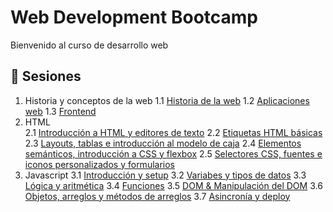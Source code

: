 # Web Development Bootcamp

Bienvenido al curso de desarrollo web

## :bookmark_tabs: Sesiones
1. Historia y conceptos de la web
    1.1 [Historia de la web](pre-curso/modulo_1/sesion_1.1)
    1.2 [Aplicaciones web](pre-curso/modulo_1/sesion_1.2)
    1.3 [Frontend](pre-curso/modulo_1/sesion_1.3)
2. HTML  
    2.1 [Introducción a HTML y editores de texto](pre-curso/modulo_2/sesion_2.1.1)
    2.2 [Etiquetas HTML básicas](pre-curso/modulo_2/sesion_2.1.2)
    2.3 [Layouts, tablas e introducción al modelo de caja](pre-curso/modulo_2/sesion_2.1.3)
    2.4 [Elementos semánticos, introducción a CSS y flexbox](pre-curso/modulo_2/sesion_2.1.4)
    2.5 [Selectores CSS, fuentes e iconos personalizados y formularios](pre-curso/modulo_2/sesion_2.1.5)
3. Javascript
    3.1 [Introducción y setup](pre-curso/modulo_3/sesion_3.1)
    3.2 [Variabes y tipos de datos](pre-curso/modulo_3/sesion_3.2)
    3.3 [Lógica y aritmética](pre-curso/modulo_3/sesion_3.3)
    3.4 [Funciones](pre-curso/modulo_3/sesion_3.4)
    3.5 [DOM & Manipulación del DOM](pre-curso/modulo_3/sesion_3.5)
    3.6 [Objetos, arreglos y métodos de arreglos](pre-curso/modulo_3/sesion_3.6)
    3.7 [Asincronía y deploy](pre-curso/modulo_3/sesion_3.7)
